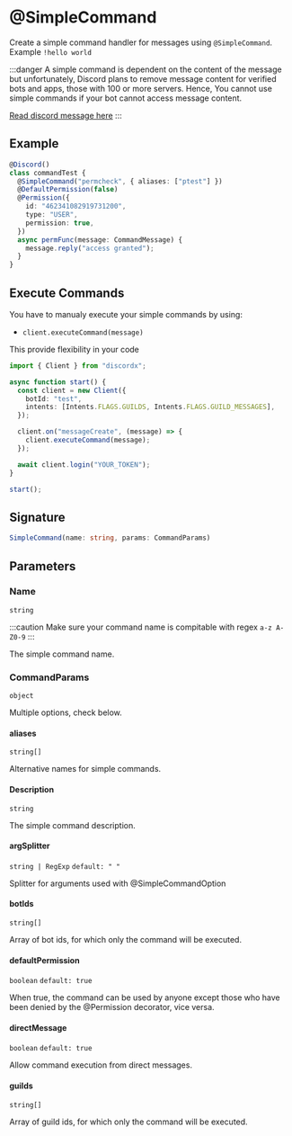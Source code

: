 # @SimpleCommand

Create a simple command handler for messages using `@SimpleCommand`. Example `!hello world`

:::danger
A simple command is dependent on the content of the message but unfortunately, Discord plans to remove message content for verified bots and apps, those with 100 or more servers. Hence, You cannot use simple commands if your bot cannot access message content.

[Read discord message here](https://support-dev.discord.com/hc/en-us/articles/4404772028055-Message-Content-Access-Deprecation-for-Verified-Bots)
:::

## Example

```ts
@Discord()
class commandTest {
  @SimpleCommand("permcheck", { aliases: ["ptest"] })
  @DefaultPermission(false)
  @Permission({
    id: "462341082919731200",
    type: "USER",
    permission: true,
  })
  async permFunc(message: CommandMessage) {
    message.reply("access granted");
  }
}
```

## Execute Commands

You have to manualy execute your simple commands by using:

- `client.executeCommand(message)`

This provide flexibility in your code

```ts
import { Client } from "discordx";

async function start() {
  const client = new Client({
    botId: "test",
    intents: [Intents.FLAGS.GUILDS, Intents.FLAGS.GUILD_MESSAGES],
  });

  client.on("messageCreate", (message) => {
    client.executeCommand(message);
  });

  await client.login("YOUR_TOKEN");
}

start();
```

## Signature

```ts
SimpleCommand(name: string, params: CommandParams)
```

## Parameters

### Name

`string`

:::caution
Make sure your command name is compitable with regex `a-z A-Z0-9`
:::

The simple command name.

### CommandParams

`object`

Multiple options, check below.

#### aliases

`string[]`

Alternative names for simple commands.

#### Description

`string`

The simple command description.

#### argSplitter

`string | RegExp` `default: " "`

Splitter for arguments used with @SimpleCommandOption

#### botIds

`string[]`

Array of bot ids, for which only the command will be executed.

#### defaultPermission

`boolean` `default: true`

When true, the command can be used by anyone except those who have been denied by the @Permission decorator, vice versa.

#### directMessage

`boolean` `default: true`

Allow command execution from direct messages.

#### guilds

`string[]`

Array of guild ids, for which only the command will be executed.
